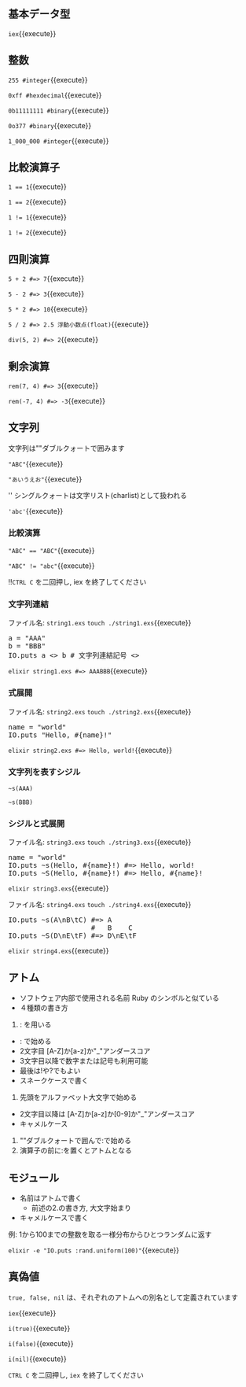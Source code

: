 ## 基本データ型

`iex`{{execute}}

## 整数

`255 #integer`{{execute}}

`0xff #hexdecimal`{{execute}}

`0b11111111 #binary`{{execute}}

`0o377 #binary`{{execute}}

`1_000_000 #integer`{{execute}}

## 比較演算子

`1 == 1`{{execute}}

`1 == 2`{{execute}}

`1 != 1`{{execute}}

`1 != 2`{{execute}}

## 四則演算

`5 + 2 #=> 7`{{execute}}

`5 - 2 #=> 3`{{execute}}

`5 * 2 #=> 10`{{execute}}

`5 / 2 #=> 2.5 浮動小数点(float)`{{execute}}

`div(5, 2) #=> 2`{{execute}}

## 剰余演算

`rem(7, 4) #=> 3`{{execute}}

`rem(-7, 4) #=> -3`{{execute}}

## 文字列

文字列は""ダブルクォートで囲みます

`"ABC"`{{execute}}

`"あいうえお"`{{execute}}

'' シングルクォートは文字リスト(charlist)として扱われる

`'abc'`{{execute}}

### 比較演算

`"ABC" == "ABC"`{{execute}}

`"ABC" != "abc"`{{execute}}

!!`CTRL C` を二回押し, iex を終了してください

### 文字列連結

ファイル名: `string1.exs`
`touch ./string1.exs`{{execute}}

<pre class="file" data-filename="string1.exs" data-target="replace">
a = "AAA"
b = "BBB"
IO.puts a <> b # 文字列連結記号 <>
</pre>

`elixir string1.exs #=> AAABBB`{{execute}}

### 式展開

ファイル名: `string2.exs`
`touch ./string2.exs`{{execute}}

<pre class="file" data-filename="string2.exs" data-target="replace">
name = "world"
IO.puts "Hello, #{name}!"
</pre>

`elixir string2.exs #=> Hello, world!`{{execute}}

### 文字列を表すシジル

`~s(AAA)`

`~s(BBB)`

### シジルと式展開

ファイル名: `string3.exs`
`touch ./string3.exs`{{execute}}

<pre class="file" data-filename="string3.exs" data-target="replace">
name = "world"
IO.puts ~s(Hello, #{name}!) #=> Hello, world!
IO.puts ~S(Hello, #{name}!) #=> Hello, #{name}!
</pre>

`elixir string3.exs`{{execute}}

ファイル名: `string4.exs`
`touch ./string4.exs`{{execute}}

<pre class="file" data-filename="string4.exs" data-target="replace">
IO.puts ~s(A\nB\tC) #=> A
                    #   B    C
IO.puts ~S(D\nE\tF) #=> D\nE\tF
</pre>

`elixir string4.exs`{{execute}}

## アトム

* ソフトウェア内部で使用される名前 Ruby のシンボルと似ている
* ４種類の書き方

1. : を用いる
  - : で始める
  - 2文字目 [A-Z]か[a-z]か"_"アンダースコア
  - 3文字目以降で数字または記号も利用可能
  - 最後は!や?でもよい
  - スネークケースで書く
1. 先頭をアルファベット大文字で始める
  - 2文字目以降は [A-Z]か[a-z]か[0-9]か"_"アンダースコア
  - キャメルケース
1. ""ダブルクォートで囲んで:で始める
1. 演算子の前に:を置くとアトムとなる

## モジュール

- 名前はアトムで書く
  - 前述の2.の書き方, 大文字始まり
- キャメルケースで書く

例: 1から100までの整数を取る一様分布からひとつランダムに返す

`elixir -e "IO.puts :rand.uniform(100)"`{{execute}}

## 真偽値

`true, false, nil` は、それぞれのアトムへの別名として定義されています

`iex`{{execute}}

`i(true)`{{execute}}

`i(false)`{{execute}}

`i(nil)`{{execute}}

`CTRL C` を二回押し, `iex` を終了してください
